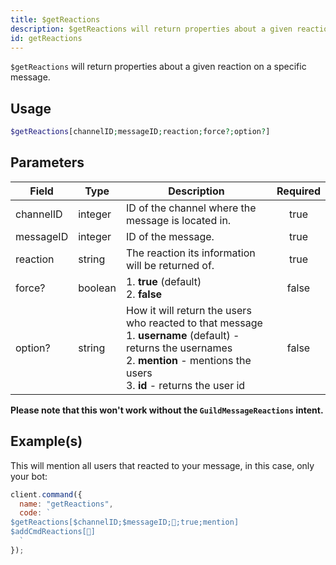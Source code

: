 ```yaml
---
title: $getReactions
description: $getReactions will return properties about a given reaction on a specific message.
id: getReactions
---
```


`$getReactions` will return properties about a given reaction on a specific message.

## Usage

```php
$getReactions[channelID;messageID;reaction;force?;option?]
```

## Parameters

| Field     | Type    | Description                                                                                                                                                                                         | Required |
| --------- | ------- | --------------------------------------------------------------------------------------------------------------------------------------------------------------------------------------------------- | :------: |
| channelID | integer | ID of the channel where the message is located in.                                                                                                                                                  |   true   |
| messageID | integer | ID of the message.                                                                                                                                                                                  |   true   |
| reaction  | string  | The reaction its information will be returned of.                                                                                                                                                   |   true   |
| force?    | boolean | 1. **true** (default) <br /> 2. **false**                                                                                                                                                           |  false   |
| option?   | string  | How it will return the users who reacted to that message <br /> 1. **username** (default) - returns the usernames <br /> 2. **mention** - mentions the users <br /> 3. **id** - returns the user id |  false   |

**Please note that this won't work without the `GuildMessageReactions` intent.**

## Example(s)

This will mention all users that reacted to your message, in this case, only your bot:

```javascript
client.command({
  name: "getReactions",
  code: `
$getReactions[$channelID;$messageID;👋;true;mention]
$addCmdReactions[👋]
  `
});
```
